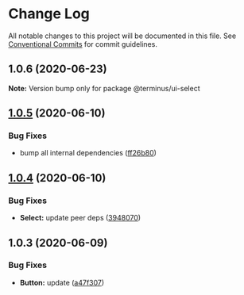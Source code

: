 # Change Log

All notable changes to this project will be documented in this file.
See [Conventional Commits](https://conventionalcommits.org) for commit guidelines.

## 1.0.6 (2020-06-23)

**Note:** Version bump only for package @terminus/ui-select





## [1.0.5](https://github.com/GetTerminus/terminus-oss/compare/@terminus/ui-select@1.0.4...@terminus/ui-select@1.0.5) (2020-06-10)


### Bug Fixes

* bump all internal dependencies ([ff26b80](https://github.com/GetTerminus/terminus-oss/commit/ff26b806bb599401f006996be5b567a378e68ef3))





## [1.0.4](https://github.com/GetTerminus/terminus-oss/compare/@terminus/ui-select@1.0.3...@terminus/ui-select@1.0.4) (2020-06-10)


### Bug Fixes

* **Select:** update peer deps ([3948070](https://github.com/GetTerminus/terminus-oss/commit/3948070989065b20564587e77bf05b2370cd34b3))





## 1.0.3 (2020-06-09)


### Bug Fixes

* **Button:** update ([a47f307](https://github.com/GetTerminus/terminus-oss/commit/a47f30757b9216d6ee76788c117e76eacf5289e5))
